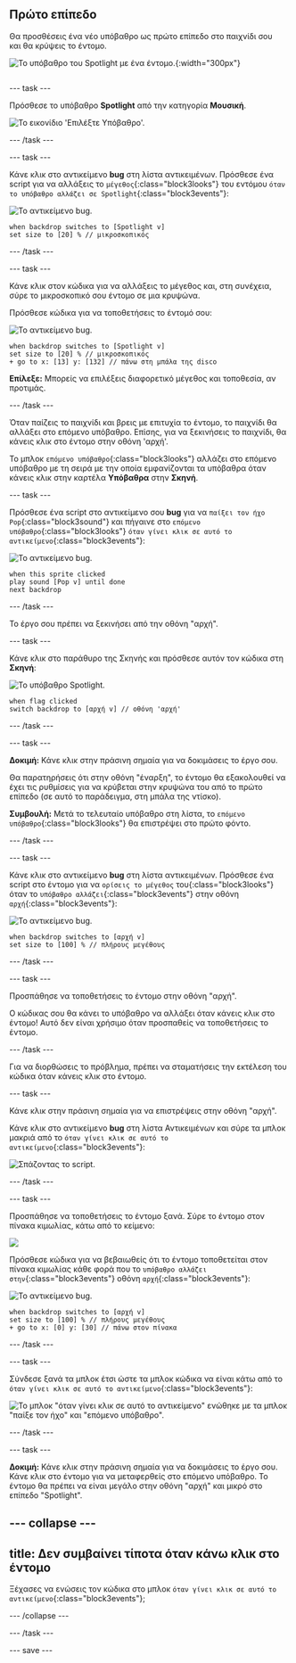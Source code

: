 ## Πρώτο επίπεδο

<div style="display: flex; flex-wrap: wrap">
<div style="flex-basis: 200px; flex-grow: 1; margin-right: 15px;">
Θα προσθέσεις ένα νέο υπόβαθρο ως πρώτο επίπεδο στο παιχνίδι σου και θα κρύψεις το έντομο.
</div>
<div>

![Το υπόβαθρο του Spotlight με ένα έντομο.](images/first-level.png){:width="300px"}

</div>
</div>

--- task ---

Πρόσθεσε το υπόβαθρο **Spotlight** από την κατηγορία **Μουσική**.

![Το εικονίδιο 'Επιλέξτε Υπόβαθρο'.](images/backdrop-button.png)

--- /task ---

--- task ---

Κάνε κλικ στο αντικείμενο **bug** στη λίστα αντικειμένων. Πρόσθεσε ένα script για να αλλάξεις το `μέγεθος`{:class="block3looks"} του εντόμου `όταν το υπόβαθρο αλλάζει σε Spotlight`{:class="block3events"}:

![Το αντικείμενο bug.](images/bug-sprite.png)

```blocks3
when backdrop switches to [Spotlight v]
set size to [20] % // μικροσκοπικός
```

--- /task ---

--- task ---

Κάνε κλικ στον κώδικα για να αλλάξεις το μέγεθος και, στη συνέχεια, σύρε το μικροσκοπικό σου έντομο σε μια κρυψώνα.

Πρόσθεσε κώδικα για να τοποθετήσεις το έντομό σου:

![Το αντικείμενο bug.](images/bug-sprite.png)

```blocks3
when backdrop switches to [Spotlight v]
set size to [20] % // μικροσκοπικός
+ go to x: [13] y: [132] // πάνω στη μπάλα της disco
```

**Επίλεξε:** Μπορείς να επιλέξεις διαφορετικό μέγεθος και τοποθεσία, αν προτιμάς.

--- /task ---

Όταν παίζεις το παιχνίδι και βρεις με επιτυχία το έντομο, το παιχνίδι θα αλλάξει στο επόμενο υπόβαθρο. Επίσης, για να ξεκινήσεις το παιχνίδι, θα κάνεις κλικ στο έντομο στην οθόνη 'αρχή'.

Το μπλοκ `επόμενο υπόβαθρο`{:class="block3looks"} αλλάζει στο επόμενο υπόβαθρο με τη σειρά με την οποία εμφανίζονται τα υπόβαθρα όταν κάνεις κλικ στην καρτέλα **Υπόβαθρα** στην **Σκηνή**.

--- task ---

Πρόσθεσε ένα script στο αντικείμενο σου **bug** για να `παίξει τον ήχο Pop`{:class="block3sound"} και πήγαινε στο `επόμενο υπόβαθρο`{:class="block3looks"} `όταν γίνει κλικ σε αυτό το αντικείμενο`{:class="block3events"}:

![Το αντικείμενο bug.](images/bug-sprite.png)

```blocks3
when this sprite clicked
play sound [Pop v] until done
next backdrop
```

--- /task ---

Το έργο σου πρέπει να ξεκινήσει από την οθόνη "αρχή".

--- task ---

Κάνε κλικ στο παράθυρο της Σκηνής και πρόσθεσε αυτόν τον κώδικα στη **Σκηνή**:

![Το υπόβαθρο Spotlight.](images/stage-image.png)

```blocks3
when flag clicked
switch backdrop to [αρχή v] // οθόνη 'αρχή'
```

--- /task ---

--- task ---

**Δοκιμή:** Κάνε κλικ στην πράσινη σημαία για να δοκιμάσεις το έργο σου.

Θα παρατηρήσεις ότι στην οθόνη "έναρξη", το έντομο θα εξακολουθεί να έχει τις ρυθμίσεις για να κρύβεται στην κρυψώνα του από το πρώτο επίπεδο (σε αυτό το παράδειγμα, στη μπάλα της ντίσκο).

**Συμβουλή:** Μετά το τελευταίο υπόβαθρο στη λίστα, το `επόμενο υπόβαθρο`{:class="block3looks"} θα επιστρέψει στο πρώτο φόντο.

--- /task ---

--- task ---

Κάνε κλικ στο αντικείμενο **bug** στη λίστα αντικειμένων. Πρόσθεσε ένα script στο έντομο για να `ορίσεις το μέγεθος` του{:class="block3looks"} όταν το `υπόβαθρο αλλάζει`{:class="block3events"} στην οθόνη `αρχή`{:class="block3events"}:

![Το αντικείμενο bug.](images/bug-sprite.png)

```blocks3
when backdrop switches to [αρχή v]
set size to [100] % // πλήρους μεγέθους
```

--- /task ---

--- task ---

Προσπάθησε να τοποθετήσεις το έντομο στην οθόνη "αρχή".

Ο κώδικας σου θα κάνει το υπόβαθρο να αλλάξει όταν κάνεις κλικ στο έντομο! Αυτό δεν είναι χρήσιμο όταν προσπαθείς να τοποθετήσεις το έντομο.

--- /task ---

Για να διορθώσεις το πρόβλημα, πρέπει να σταματήσεις την εκτέλεση του κώδικα όταν κάνεις κλικ στο έντομο.

--- task ---

Κάνε κλικ στην πράσινη σημαία για να επιστρέψεις στην οθόνη "αρχή".

Κάνε κλικ στο αντικείμενο **bug** στη λίστα Αντικειμένων και σύρε τα μπλοκ μακριά από το `όταν γίνει κλικ σε αυτό το αντικείμενο`{:class="block3events"}:

![Σπάζοντας το script.](images/breaking-script.png)

--- /task ---

--- task ---

Προσπάθησε να τοποθετήσεις το έντομο ξανά. Σύρε το έντομο στον πίνακα κιμωλίας, κάτω από το κείμενο:

![](images/bug-chalkboard.png)

Πρόσθεσε κώδικα για να βεβαιωθείς ότι το έντομο τοποθετείται στον πίνακα κιμωλίας κάθε φορά που το `υπόβαθρο αλλάζει στην`{:class="block3events"} οθόνη `αρχή`{:class="block3events"}:

![Το αντικείμενο bug.](images/bug-sprite.png)

```blocks3
when backdrop switches to [αρχή v]
set size to [100] % // πλήρους μεγέθους
+ go to x: [0] y: [30] // πάνω στον πίνακα
```

--- /task ---

--- task ---

Σύνδεσε ξανά τα μπλοκ έτσι ώστε τα μπλοκ κώδικα να είναι κάτω από το `όταν γίνει κλικ σε αυτό το αντικείμενο`{:class="block3events"}:

![Το μπλοκ "όταν γίνει κλικ σε αυτό το αντικείμενο" ενώθηκε με τα μπλοκ "παίξε τον ήχο" και "επόμενο υπόβαθρο".](images/fixed-script.png)

--- /task ---

--- task ---

**Δοκιμή:** Κάνε κλικ στην πράσινη σημαία για να δοκιμάσεις το έργο σου. Κάνε κλικ στο έντομο για να μεταφερθείς στο επόμενο υπόβαθρο. Το έντομο θα πρέπει να είναι μεγάλο στην οθόνη "αρχή" και μικρό στο επίπεδο "Spotlight".

--- collapse ---
---
title: Δεν συμβαίνει τίποτα όταν κάνω κλικ στο έντομο
---

Ξέχασες να ενώσεις τον κώδικα στο μπλοκ `όταν γίνει κλικ σε αυτό το αντικείμενο`{:class="block3events"};

--- /collapse ---

--- /task ---

--- save ---

